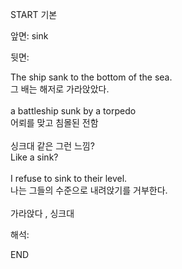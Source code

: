 START
기본

앞면:
sink


뒷면:
<div>The ship sank to the bottom of the sea. </div><div>그 배는 해저로 가라앉았다.</div><div><br></div><div><div>a battleship sunk by a torpedo </div><div>어뢰를 맞고 침몰된 전함</div></div><div><br></div><div><div><div>싱크대 같은 그런 느낌?</div></div><div><div>Like a sink?</div></div></div><div><br></div><div><div>I refuse to sink to their level. </div><div><div>나는 그들의 수준으로 내려앉기를 거부한다.</div></div></div><div><br></div><div>가라앉다 , 싱크대<br></div>


해석:

END